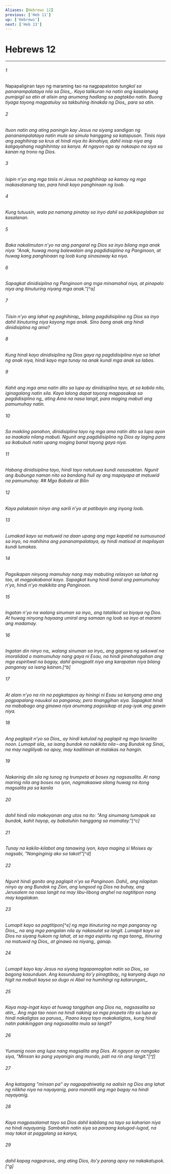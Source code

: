 ```yaml
---
Aliases: [Hebrews 12]
previous: ['Heb 11']
up: ['Hebrews']
next: ['Heb 13']
---
```

# Hebrews 12

***






















###### 1 










Napapaligiran tayo ng maraming tao na nagpapatotoo <i class="trans-change">tungkol sa pananampalataya nila sa Dios_. Kaya talikuran na natin ang kasalanang pumipigil sa atin at alisin ang anumang hadlang sa pagtakbo natin. Buong tiyaga tayong magpatuloy sa takbuhing itinakda <i class="trans-change">ng Dios_ para sa atin. 





















###### 2 










Ituon natin ang ating paningin kay Jesus na siyang sandigan ng pananampalataya natin mula sa simula hanggang sa katapusan. Tiniis niya ang paghihirap sa krus at hindi niya ito ikinahiya, dahil inisip niya ang kaligayahang naghihintay sa kanya. At ngayon nga ay nakaupo na siya sa kanan ng trono ng Dios. 





















###### 3 










Isipin nʼyo ang mga tiniis ni Jesus na paghihirap sa kamay ng mga makasalanang tao, para hindi kayo panghinaan ng loob. 





















###### 4 










Kung tutuusin, wala pa namang pinatay sa inyo dahil sa pakikipaglaban sa kasalanan. 





















###### 5 










Baka nakalimutan nʼyo na ang pangaral ng Dios sa inyo bilang mga anak niya: "Anak, huwag mong balewalain ang pagdidisiplina ng Panginoon, at huwag kang panghinaan ng loob kung sinasaway ka niya. 





















###### 6 










Sapagkat dinidisiplina ng Panginoon ang mga minamahal niya, at pinapalo niya ang itinuturing niyang mga anak."[^a] 





















###### 7 










Tiisin nʼyo <i class="trans-change">ang lahat ng paghihirap_ bilang pagdidisiplina ng Dios sa inyo dahil itinuturing niya kayong mga anak. Sino bang anak ang hindi dinidisiplina ng ama? 





















###### 8 










Kung hindi kayo dinidisiplina ng Dios gaya ng pagdidisiplina niya sa lahat ng anak niya, hindi kayo mga tunay na anak kundi mga anak sa labas. 





















###### 9 










Kahit ang mga ama natin dito sa lupa ay dinidisiplina tayo, at sa kabila nito, iginagalang natin sila. Kaya lalong dapat tayong magpasakop sa <i class="trans-change">pagdidisiplina ng_ ating Ama na nasa langit, para maging mabuti ang pamumuhay natin. 





















###### 10 










Sa maikling panahon, dinidisiplina tayo ng mga ama natin dito sa lupa ayon sa inaakala nilang mabuti. Ngunit ang pagdidisiplina ng Dios ay laging para sa ikabubuti natin upang maging banal tayong gaya niya. 





















###### 11 










Habang dinidisiplina tayo, hindi tayo natutuwa kundi nasasaktan. Ngunit ang ibubunga naman nito sa bandang huli ay ang mapayapa at matuwid na pamumuhay. ## Mga Babala at Bilin 





















###### 12 










Kaya palakasin ninyo ang sarili nʼyo at patibayin ang inyong loob. 





















###### 13 










Lumakad kayo sa matuwid na daan upang ang mga kapatid na sumusunod sa inyo, na mahihina ang pananampalataya, ay hindi matisod at mapilayan kundi lumakas. 





















###### 14 










Pagsikapan ninyong mamuhay nang may mabuting relasyon sa lahat ng tao, at magpakabanal kayo. Sapagkat kung hindi banal ang pamumuhay nʼyo, hindi nʼyo makikita ang Panginoon. 





















###### 15 










Ingatan nʼyo na walang sinuman <i class="trans-change">sa inyo_ ang tatalikod sa biyaya ng Dios. At huwag ninyong hayaang umiral ang samaan ng loob sa inyo at marami ang madamay. 





















###### 16 










<i class="trans-change">Ingatan din ninyo na_ walang sinuman <i class="trans-change">sa inyo_ ang gagawa ng sekswal na imoralidad o mamumuhay nang gaya ni Esau, na hindi pinahalagahan ang mga espiritwal na bagay, dahil ipinagpalit niya ang karapatan niya bilang panganay sa isang kainan.[^b] 





















###### 17 










At alam nʼyo na rin na pagkatapos ay hiningi ni Esau sa kanyang ama ang pagpapalang nauukol sa panganay, pero tinanggihan siya. Sapagkat hindi na mababago ang ginawa niya anumang pagsisikap at pag-iyak ang gawin niya. 





















###### 18 










Ang paglapit nʼyo <i class="trans-change">sa Dios_ ay hindi katulad ng paglapit <i class="trans-change">ng mga Israelita noon. Lumapit sila_ sa isang bundok na nakikita nila – <i class="trans-change">ang Bundok ng Sinai_ na may nagliliyab na apoy, may kadiliman at malakas na hangin. 





















###### 19 










Nakarinig din sila ng tunog ng trumpeta at boses ng nagsasalita. At nang marinig nila ang boses na iyon, nagmakaawa silang huwag na itong magsalita pa sa kanila 





















###### 20 










dahil hindi nila makayanan ang utos na ito: "Ang sinumang tumapak sa bundok, kahit hayop, ay babatuhin hanggang sa mamatay."[^c] 





















###### 21 










Tunay na kakila-kilabot ang tanawing iyon, kaya maging si Moises ay nagsabi, "Nanginginig ako sa takot!"[^d] 





















###### 22 










<i class="trans-change">Ngunit hindi ganito ang paglapit nʼyo sa Panginoon. Dahil_ ang nilapitan ninyo ay ang Bundok ng Zion, ang lungsod ng Dios na buhay, ang Jerusalem na nasa langit na may libu-libong anghel na nagtitipon nang may kagalakan. 





















###### 23 










Lumapit kayo sa pagtitipon[^e] ng mga itinuturing na mga panganay <i class="trans-change">ng Dios_, na ang mga pangalan nila ay nakasulat sa langit. Lumapit kayo sa Dios na siyang hukom ng lahat, at sa mga espiritu <i class="trans-change">ng mga taong_ itinuring na matuwid <i class="trans-change">ng Dios_ at ginawa na <i class="trans-change">niyang_ ganap. 





















###### 24 










Lumapit kayo kay Jesus na siyang tagapamagitan <i class="trans-change">natin sa Dios_ sa bagong kasunduan. <i class="trans-change">Ang kasunduang itoʼy pinagtibay_ ng kanyang dugo na higit na mabuti kaysa sa dugo ni Abel <i class="trans-change">na humihingi ng katarungan_. 





















###### 25 










Kaya mag-ingat kayo at huwag tanggihan ang <i class="trans-change">Dios na_ nagsasalita <i class="trans-change">sa atin_. Ang mga tao noon na hindi nakinig sa mga propeta rito sa lupa ay hindi nakaligtas <i class="trans-change">sa parusa_. Paano kaya tayo <i class="trans-change">makakaligtas_ kung hindi natin pakikinggan ang nagsasalita mula sa langit? 





















###### 26 










Yumanig noon ang lupa nang magsalita ang Dios. At ngayon ay nangako siya, "Minsan ko pang yayanigin ang mundo, pati na rin ang langit."[^f] 





















###### 27 










Ang katagang "minsan pa" ay nagpapahiwatig na aalisin ng Dios ang lahat ng nilikha niya na nayayanig, para manatili ang mga bagay na hindi nayayanig. 





















###### 28 










Kaya magpasalamat tayo sa Dios dahil kabilang na tayo sa kaharian niya na hindi nayayanig. Sambahin natin siya sa paraang kalugod-lugod, na may takot at paggalang sa kanya, 





















###### 29 










dahil <i class="trans-change">kapag nagparusa_ ang ating Dios, itoʼy parang apoy na nakakatupok.[^g]
